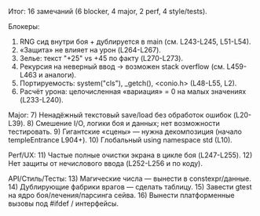 
Итог: 16 замечаний (6 blocker, 4 major, 2 perf, 4 style/tests).

Блокеры:
1) RNG сид внутри боя + дублируется в main (см. L243-L245, L51-L54).
2) «Защита» не влияет на урон (L264-L267).
3) Зелье: текст "+25" vs +45 по факту (L270-L273).
4) Рекурсия на неверный ввод → возможен stack overflow (см. L459-L463 и аналоги).
5) Портируемость: system("cls"), _getch(), <conio.h> (L48-L55, L2).
6) Расчёт урона: целочисленная «вариация» = 0 на малых значениях (L233-L240).

Major:
7) Ненадёжный текстовый save/load без обработок ошибок (L20-L39).
8) Смешение I/O, логики боя и данных; нет возможности тестировать.
9) Гигантские «сцены» — нужна декомпозиция (начало templeEntrance L904+).
10) Глобальный using namespace std (L10).

Perf/UX:
11) Частые полные очистки экрана в цикле боя (L247-L255).
12) Нет защиты от нечислового ввода (L252-L256 и по коду).

API/Стиль/Тесты:
13) Магические числа — вынести в constexpr/данные.
14) Дублирующие фабрики врагов — сделать таблицу.
15) Завести gtest на ядро боя/лечения/парсинга сейва.
16) Вынести платформенные вызовы под #ifdef / интерфейсы.
